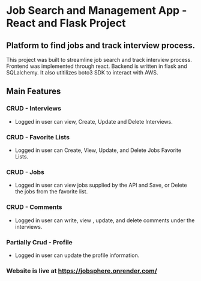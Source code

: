 # Job Search and Management App - React and Flask Project


## Platform to find jobs and track interview process.  


This project was built to streamline job search and track interview process. Frontend was implemented through react. Backend is written in flask and SQLalchemy. It also utitilizes boto3 SDK to interact with AWS. 


## Main Features
### CRUD - Interviews

- Logged in user can view, Create, Update and Delete Interviews. 

### CRUD - Favorite Lists
- Logged in user can Create, View, Update, and Delete Jobs Favorite Lists. 

### CRUD - Jobs 
- Logged in user can view jobs supplied by the API and Save, or Delete the jobs from the favorite list. 
### CRUD - Comments 
- Logged in user can write, view , update, and delete comments under the interviews. 
### Partially Crud - Profile
- Logged in user can update the profile information. 

### Website is live at https://jobsphere.onrender.com/